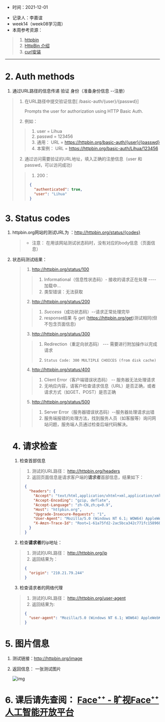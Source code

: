 * 时间：2021-12-01

- 记录人：李嘉谊
- week14（week08学习周）
- 本周参考资源：

> 1. [httpbin](https://httpbin.org/)
> 2. [HttpBin 介绍](https://www.quchao.net/httpbin.html)
> 3. [curl安装](https://curl.se/windows/)

-----

# 2.  Auth methods

1. 通过URL路径的信息传递 验证 身份（准备身份信息 --注册）

> 1. 在URL路径中提交验证信息[
>    /basic-auth/{user}/{passwd}]
>
>    Prompts the user for authorization using HTTP Basic Auth.
>
> 2. 例如：
>
> > 1. user  = Lihua
> > 2. passwd = 123456
> > 3. 通用： URL = https://httpbin.org/basic-auth/{user}/{passwd}
> > 4. 本案例： URL = https://httpbin.org/basic-auth/Lihua/123456
>
> 2. 通过访问需要验证的URL地址，填入正确的注册信息（user 和 passwd，可以访问成功）
>
> > 1. 200：
> >
> > ```json
> > {
> >   "authenticated": true, 
> >   "user": "Lihua"
> > }
> > ```
> >
> > 

# 3. Status codes

1. httpbin.org网站的测试URL为 ：http://httpbin.org/status/{codes}

   > * 注意： 在用该网站测试状态码时，没有对应的body信息（页面信息）

2. 状态码测试结果：

   > 1. http://httpbin.org/status/100
   >
   > > 1. Informational（信息性状态码）- 接收的请求正在处理 ----加载中...
   > > 2. 类型错误：无法获取
   >
   > 2. http://httpbin.org/status/200
   >
   > > 1. *Success*（成功状态码）--请求正常处理完毕 
   > > 2. response结果 与 get (https://httpbin.org/get)测试相同(但不包含页面信息)
   >
   > 3. http://httpbin.org/status/300
   >
   > > 1. Redirection（重定向状态码） --- 需要进行附加操作以完成请求
   > >
   > > 2.  ```
   > >     Status Code: 300 MULTIPLE CHOICES (from disk cache)
   > >     ```
   >
   > 4. http://httpbin.org/status/400
   >
   > > 1. Client Error（客户端错误状态码） -- 服务器无法处理请求
   > > 2. 无响应内容，请客户检查请求信息（URL）是否正确，或者请求方式（如GET、POST）是否正确
   >
   > 5. http://httpbin.org/status/500
   >
   > > 1. Server Error（服务器错误状态码）--服务器处理请求出错
   > > 2. 服务端报错的处理方法，找到服务人员（如客服等）询问网站问题，服务端人员通过检查后端代码解决。

   

   # 4. 请求检查

   1. 检查首部信息

   > 1. 测试的URL路径： http://httpbin.org/headers
   > 2. 返回页面信息是请求客户端的**请求者**首部信息，结果如下：
   >
   > ```json
   > {
   >   "headers": {
   >     "Accept": "text/html,application/xhtml+xml,application/xml;q=0.9,image/webp,image/apng,*/*;q=0.8,application/signed-exchange;v=b3", 
   >     "Accept-Encoding": "gzip, deflate", 
   >     "Accept-Language": "zh-CN,zh;q=0.9", 
   >     "Host": "httpbin.org", 
   >     "Upgrade-Insecure-Requests": "1", 
   >     "User-Agent": "Mozilla/5.0 (Windows NT 6.1; WOW64) AppleWebKit/537.36 (KHTML, like Gecko) Chrome/77.0.3865.120 Safari/537.36", 
   >     "X-Amzn-Trace-Id": "Root=1-61a75fd2-2ac5bca342c771fc158960c5"
   >   }
   > }
   > ```
   >
   > 

   2. 检查**请求者**的ip地址：

   > 1. 测试的URL路径： http://httpbin.org/ip
   > 2. 返回结果为：
   >
   > ```json
   > {
   >   "origin": "210.21.79.244"
   > }
   > ```

   3. 检查请求者的网络代理

   > 1. 测试的URL路径： http://httpbin.org/user-agent
   > 2. 返回结果为:
   >
   > ```json
   > {
   >   "user-agent": "Mozilla/5.0 (Windows NT 6.1; WOW64) AppleWebKit/537.36 (KHTML, like Gecko) Chrome/77.0.3865.120 Safari/537.36"
   > }
   > ```

# 5. 图片信息

1. 测试链接：http://httpbin.org/image

2. 返回信息： 一张测试图片

   ![img](http://httpbin.org/image)



# 6. 课后请先查阅： [Face⁺⁺ - 旷视Face⁺⁺人工智能开放平台](https://www.faceplusplus.com.cn/)

